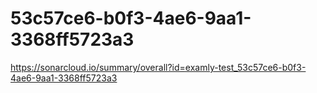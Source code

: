 # 53c57ce6-b0f3-4ae6-9aa1-3368ff5723a3
https://sonarcloud.io/summary/overall?id=examly-test_53c57ce6-b0f3-4ae6-9aa1-3368ff5723a3
